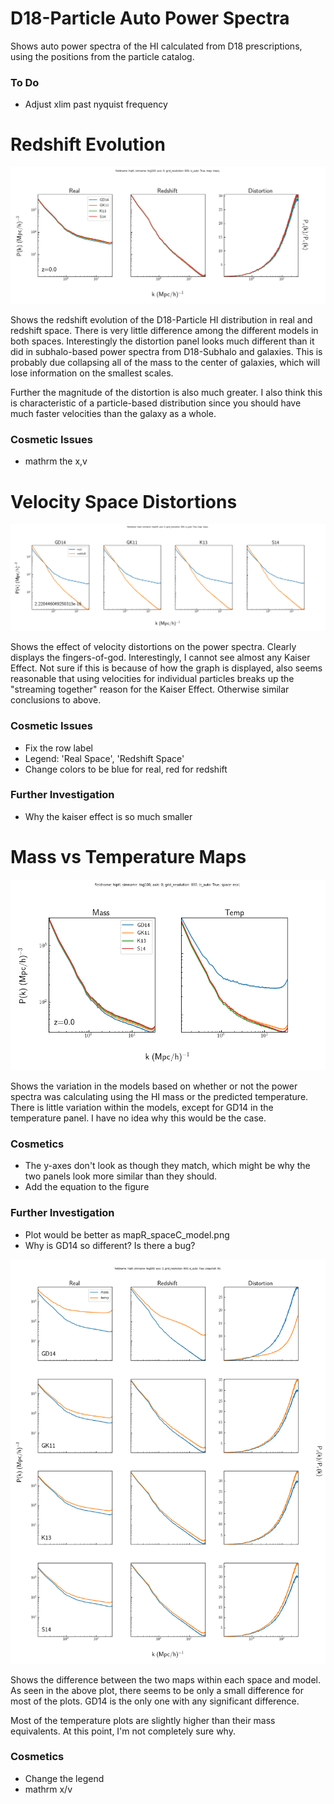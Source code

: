 # D18-Particle Auto Power Spectra

Shows auto power spectra of the HI calculated from D18 prescriptions, using the positions from the particle catalog.

### To Do
- Adjust xlim past nyquist frequency

# Redshift Evolution

<img src='redshiftR_spaceC_model.png'>

Shows the redshift evolution of the D18-Particle HI distribution in real and redshift space. There is very little difference among the different models in both spaces. Interestingly the distortion panel looks much different than it did in subhalo-based power spectra from D18-Subhalo and galaxies. This is probably due collapsing all of the mass to the center of galaxies, which will lose information on the smallest scales.

Further the magnitude of the distortion is also much greater. I also think this is characteristic of a particle-based distribution since you should have much faster velocities than the galaxy as a whole.

### Cosmetic Issues
- mathrm the x,v

# Velocity Space Distortions

<img src='redshiftR_modelC_space.png'>

Shows the effect of velocity distortions on the power spectra. Clearly displays the fingers-of-god. Interestingly, I cannot see almost any Kaiser Effect. Not sure if this is because of how the graph is displayed, also seems reasonable that using velocities for individual particles breaks up the "streaming together" reason for the Kaiser Effect. Otherwise similar conclusions to above.

### Cosmetic Issues
- Fix the row label
- Legend: 'Real Space', 'Redshift Space'
- Change colors to be blue for real, red for redshift

### Further Investigation
- Why the kaiser effect is so much smaller

# Mass vs Temperature Maps

<img src='redshiftR_mapC_model.png'>

Shows the variation in the models based on whether or not the power spectra was calculating using the HI mass or the predicted temperature. There is little variation within the models, except for GD14 in the temperature panel. I have no idea why this would be the case.

### Cosmetics
- The y-axes don't look as though they match, which might be why the two panels look more similar than they should.
- Add the equation to the figure

### Further Investigation
- Plot would be better as mapR_spaceC_model.png
- Why is GD14 so different? Is there a bug?

<img src='modelR_spaceC_map.png'>

Shows the difference between the two maps within each space and model. As seen in the above plot, there seems to be only a small difference for most of the plots. GD14 is the only one with any significant difference.

Most of the temperature plots are slightly higher than their mass equivalents. At this point, I'm not completely sure why.

### Cosmetics
- Change the legend
- mathrm x/v


